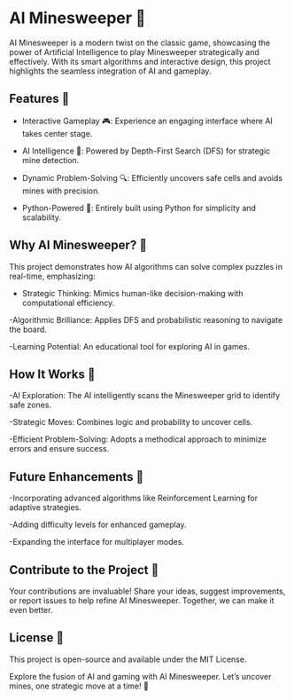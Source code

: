 # AI Minesweeper 🧠

AI Minesweeper is a modern twist on the classic game, showcasing the power of Artificial Intelligence to play Minesweeper strategically and effectively. With its smart algorithms and interactive design, this project highlights the seamless integration of AI and gameplay.

## Features 🚀

- Interactive Gameplay 🎮: Experience an engaging interface where AI takes center stage.

- AI Intelligence 🤖: Powered by Depth-First Search (DFS) for strategic mine detection.

- Dynamic Problem-Solving 🔍: Efficiently uncovers safe cells and avoids mines with precision.

- Python-Powered 🐍: Entirely built using Python for simplicity and scalability.

## Why AI Minesweeper? 🌟

This project demonstrates how AI algorithms can solve complex puzzles in real-time, emphasizing:

- Strategic Thinking: Mimics human-like decision-making with computational efficiency.

-Algorithmic Brilliance: Applies DFS and probabilistic reasoning to navigate the board.

-Learning Potential: An educational tool for exploring AI in games.

## How It Works 🧠

-AI Exploration: The AI intelligently scans the Minesweeper grid to identify safe zones.

-Strategic Moves: Combines logic and probability to uncover cells.

-Efficient Problem-Solving: Adopts a methodical approach to minimize errors and ensure success.

## Future Enhancements 🔮

-Incorporating advanced algorithms like Reinforcement Learning for adaptive strategies.

-Adding difficulty levels for enhanced gameplay.

-Expanding the interface for multiplayer modes.

## Contribute to the Project 🤝

Your contributions are invaluable! Share your ideas, suggest improvements, or report issues to help refine AI Minesweeper. Together, we can make it even better.

## License 📜

This project is open-source and available under the MIT License.

Explore the fusion of AI and gaming with AI Minesweeper. Let’s uncover mines, one strategic move at a time! 🎉

